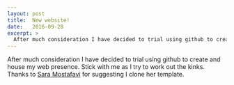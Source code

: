 ```yaml
---
layout: post
title:  New website!
date:   2016-09-28
excerpt: >
  After much consideration I have decided to trial using github to create and house my web presence. Stick with me as I try to work out the kinks. Thanks to Sara Mostafavi for suggesting I clone her template.
---
```


After much consideration I have decided to trial using github to create and house my web presence. Stick with me as I try to work out the kinks. Thanks to <a href="http://saramostafavi.github.io/" target="_blank">Sara Mostafavi</a> for suggesting I clone her template.

